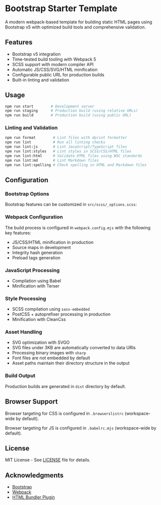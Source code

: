 # Bootstrap Starter Template

A modern webpack-based template for building static HTML pages using
Bootstrap v5 with optimized build tools and comprehensive validation.

## Features

- Bootstrap v5 integration
- Time-tested build tooling with Webpack 5
- SCSS support with modern compiler API
- Automatic JS/CSS/SVG/HTML minification
- Configurable public URL for production builds
- Built-in linting and validation

## Usage

```bash
npm run start        # Development server
npm run staging      # Production build (using relative URLs)
npm run build        # Production build (using public URL)
```

### Linting and Validation

```bash
npm run format        # Lint files with dprint formatter
npm run lint          # Run all linting checks
npm run lint:js       # Lint JavaScript/TypeScript files
npm run lint:styles   # Lint styles in SCSS/CSS/HTML files
npm run lint:html     # Validate HTML files using W3C standards
npm run lint:md       # Lint Markdown files
npm run lint:spelling # Check spelling in HTML and Markdown files
```

## Configuration

### Bootstrap Options

Bootstrap features can be customized in `src/scss/_options.scss`:

### Webpack Configuration

The build process is configured in `webpack.config.mjs` with the following key features:

- JS/CSS/HTML minification in production
- Source maps in development
- Integrity hash generation
- Preload tags generation

### JavaScript Processing

- Compilation using Babel
- Minification with Terser

### Style Processing

- SCSS compilation using `sass-embedded`
- PostCSS + autoprefixer processing in production
- Minification with CleanCss

### Asset Handling

- SVG optimization with SVGO
- SVG files under 3KB are automatically converted to data URIs
- Processing binary images with `sharp`
- Font files are not embedded by default
- Asset paths maintain their directory structure in the output

### Build Output

Production builds are generated in `dist` directory by default.

## Browser Support

Browser targeting for CSS is configured in `.browserslistrc` (workspace-wide
by default).

Browser targeting for JS is configured in `.babelrc.mjs` (workspace-wide
by default).

## License

MIT License - See [LICENSE](../../LICENSE) file for details.

## Acknowledgments

- [Bootstrap](https://getbootstrap.com/)
- [Webpack](https://webpack.js.org/)
- [HTML Bundler Plugin](https://github.com/webdiscus/html-bundler-webpack-plugin)
